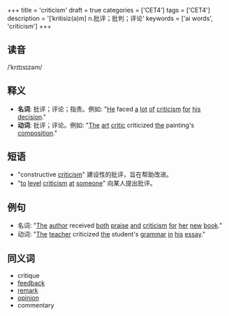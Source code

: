 +++
title = 'criticism'
draft = true
categories = ['CET4']
tags = ['CET4']
description = '[ˈkritisiz(ə)m] n.批评；批判；评论'
keywords = ['ai words', 'criticism']
+++

## 读音
/ˈkrɪtɪsɪzəm/

## 释义
- **名词**: 批评；评论；指责。例如: "[He](/zh/post/he/) faced [a](/zh/post/a/) [lot](/zh/post/lot/) [of](/zh/post/of/) [criticism](/zh/post/criticism/) [for](/zh/post/for/) [his](/zh/post/his/) [decision](/zh/post/decision/)."
- **动词**: 批评；评论。例如: "[The](/zh/post/the/) [art](/zh/post/art/) [critic](/zh/post/critic/) criticized [the](/zh/post/the/) painting's [composition](/zh/post/composition/)."

## 短语
- "constructive [criticism](/zh/post/criticism/)" 建设性的批评，旨在帮助改进。
- "[to](/zh/post/to/) [level](/zh/post/level/) [criticism](/zh/post/criticism/) [at](/zh/post/at/) [someone](/zh/post/someone/)" 向某人提出批评。

## 例句
- 名词: "[The](/zh/post/the/) [author](/zh/post/author/) received [both](/zh/post/both/) [praise](/zh/post/praise/) [and](/zh/post/and/) [criticism](/zh/post/criticism/) [for](/zh/post/for/) [her](/zh/post/her/) [new](/zh/post/new/) [book](/zh/post/book/)."
- 动词: "[The](/zh/post/the/) [teacher](/zh/post/teacher/) criticized [the](/zh/post/the/) student's [grammar](/zh/post/grammar/) [in](/zh/post/in/) [his](/zh/post/his/) [essay](/zh/post/essay/)."

## 同义词
- critique
- [feedback](/zh/post/feedback/)
- [remark](/zh/post/remark/)
- [opinion](/zh/post/opinion/)
- commentary
